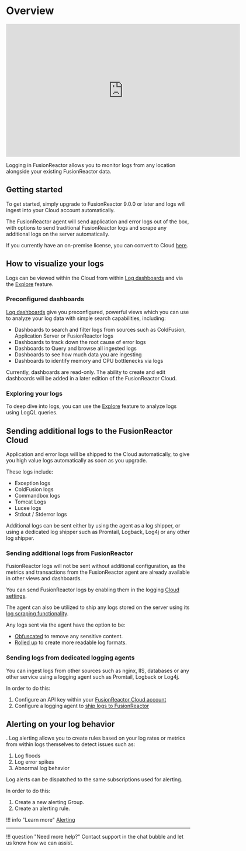 # Overview

<iframe src="https://player.vimeo.com/video/838705595?h=6a3b1ea093" width="640" height="363" frameborder="0" allow="autoplay; fullscreen" allowfullscreen></iframe>

Logging in FusionReactor allows you to monitor logs from any location alongside your existing FusionReactor data.

## Getting started

To get started, simply upgrade to FusionReactor 9.0.0 or later and logs will ingest into your Cloud account automatically.

The FusionReactor agent will send application and error logs out of the box, with options to send traditional FusionReactor logs and scrape any additional logs on the server automatically.

If you currently have an on-premise license, you can convert to Cloud [here](https://www.fusion-reactor.com/switch).

## How to visualize your logs

Logs can be viewed within the Cloud from within [Log dashboards](/Data-insights/Features/dashboards/#log-dashboards) and via the [Explore](/Data-insights/Features/explore/) feature.

### Preconfigured dashboards

[Log dashboards](/Data-insights/Features/dashboards/#log-dashboards) give you preconfigured, powerful views which you can use to analyze your log data with simple search capabilities, including:

- Dashboards to search and filter logs from sources such as ColdFusion, Application Server or FusionReactor logs
- Dashboards to track down the root cause of error logs
- Dashboards to Query and browse all ingested logs
- Dashboards to see how much data you are ingesting
- Dashboards to identify memory and CPU bottlenecks via logs

Currently, dashboards are read-only. The ability to create and edit dashboards will be added in a later edition of the FusionReactor Cloud.

### Exploring your logs
To deep dive into logs, you can use the [Explore](/Data-insights/Features/explore/) feature to analyze logs using LogQL queries.

## Sending additional logs to the FusionReactor Cloud

Application and error logs will be shipped to the Cloud automatically, to give you high value logs automatically as soon as you upgrade.

These logs include:

- Exception logs
- ColdFusion logs
- Commandbox logs
- Tomcat Logs
- Lucee logs
- Stdout / Stderror logs

Additional logs can be sent either by using the agent as a log shipper, or using a dedicated log shipper such as Promtail, Logback, Log4j or any other log shipper.

### Sending additional logs from FusionReactor

FusionReactor logs will not be sent without additional configuration, as the metrics and transactions from the FusionReactor agent are already available in other views and dashboards.

You can send FusionReactor logs by enabling them in the logging [Cloud settings](/Data-insights/Features/Logs/Cloud-Settings/).

The agent can also be utilized to ship any logs stored on the server using its [log scraping functionality](/Data-insights/Features/Logs/Cloud-Settings/).

Any logs sent via the agent have the option to be:

- [Obfuscated](/Data-insights/Features/Logs/Cloud-Log-Obfuscation-Rules/) to remove any sensitive content.
- [Rolled up](/Data-insights/Features/Logs/Cloud-Log-MultiLine-Blocks/) to create more readable log formats.

### Sending logs from dedicated logging agents

You can ingest logs from other sources such as nginx, IIS, databases or any other service using a logging agent such as Promtail, Logback or Log4j.

In order to do this:

1. Configure an API key within your [FusionReactor Cloud account](https://app.fusionreactor.io/account/apikey)
2. Configure a logging agent to [ship logs to FusionReactor](/Monitor-your-data/Log-monitoring/log-shipper/)

## Alerting on your log behavior
.
Log alerting allows you to create rules based on your log rates or metrics from within logs themselves to detect issues such as:

1. Log floods
2. Log error spikes
3. Abnormal log behavior

Log alerts can be dispatched to the same subscriptions used for alerting.

In order to do this:

1. Create a new alerting Group.
2. Create an alerting rule.

!!! info "Learn more"
    [Alerting](/Monitor-your-data/Log-monitoring/alerting/) 

___

!!! question "Need more help?"
    Contact support in the chat bubble and let us know how we can assist.

